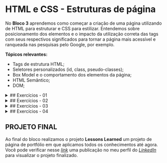 # HTML e CSS - Estruturas de página

No **Bloco 3** aprendemos como começar a criação de uma página utilizando de HTML para estruturar e CSS para estilizar. Entendemos sobre posicionamento dos elementos e o impacto da utilização correta das tags com seus respectivos significados para tornar a página mais acessível e ranqueada nas pesquisas pelo Google, por exemplo.

**Tópicos relevantes:**
- Tags de estrutura HTML;
- Seletores personalizados (id, class, pseudo-classes);
- Box Model e o comportamento dos elementos da página;
- HTML Semântico;
- DOM;

<details>
<summary> ## Exercícios - 01 </summary>
### Requisitos
Seu Portfólio Web deve ter as seguintes informações:
1. Seu nome completo;
2. Uma foto atual sua, acompanhada de um texto alternativo, que deve ser a descrição da foto que você está usando;
3. Uma breve descrição sobre você, destacando algumas informações como nacionalidade e a cidade/estado onde mora;
4. Uma lista de habilidades que você possui, com destaque para aquela de que você mais se orgulha;
5. Um link interno para a sua foto;
6. Um link externo para algum blog de que você goste, que abra em uma nova aba;
7. Partes do seu portfólio destacadas com negrito e/ou itálico;
8. Um índice com links internos para as diferentes seções do seu portfólio.
</details>
<details>
<summary> ## Exercícios - 02 </summary>
### Estilizando seu Portfólio Web!
#### Requisitos
1. Seu Portfólio Web deve ser estilizado usando as informações a seguir:
2. Defina fontes diferentes para o seu nome e para a descrição que você criou;
3. Defina uma cor base de background do seu Portfólio Web;
4. Altere o estilo das tags que você usou para destacar algumas informações, como sua nacionalidade e a cidade/estado onde mora;
5. Coloque tamanhos diferentes para os elementos da lista de habilidades que você criou. Lembre-se de usar classes para cada um dos elementos;
</details>
<details>
<summary> ## Exercícios - 03 </summary>
### Layout e Box Model no seu Portfólio Web
#### Requisitos
1. Coloque seu nome, sua foto e a descrição que você escreveu sobre você dentro de blocos;
2. A descrição deve ficar ao lado da foto;
3. Centralize seu nome na página;
4. Use padding e coloque uma cor de fundo na sua foto que seja diferente da cor de fundo do resto da página;
5. Adicione margin e padding nos elementos que julgar necessário;
6. Coloque estilo somente nos itens ímpares da lista das suas habilidades.
</details>
<details>
<summary> ## Exercícios - 04 </summary>
### HTML Semântico
1 - Adicione um cabeçalho na página contendo o título Soco a 80km/h: Conheça o Stomatopoda.
2 - Adicione um conjunto de links que representam a área de navegação do site.
    - Crie um link chamado Página Inicial.
    - Crie um link chamado Sobre.
    - Crie um link chamado Contato.
3 - Crie um artigo que vai conter os fatos interessantes sobre o Stomatopoda. O artigo terá o subtítulo Fatos sobre o Stomatopoda. Segue um site animal de inspiração para pegar fatos.
4 - Divida o artigo em seções, organizando-o da seguinte forma:
    - Uma primeira seção contendo informações gerais a respeito do animal. O subtítulo para essa seção fica a seu critério. É necessário que conste nessa seção seu nome científico, que é Odontodactylus scyllarus, em itálico. Além disso, é preciso que haja informação tabular a respeito de sua classificação científica, em específico: Reino, Filo, Subfilo, Classe, Subclasse e Ordem. Tais informações você consegue obter na Wikipedia.
    - As outras seções dizem respeito aos fatos interessantes que você escolheu acerca do animal. Para cada fato escolhido você vai criar uma seção.
    - Adicione, para cada seção, um subtítulo referente ao fato escolhido.
    - Adicione, para cada seção, parágrafo(s) descrevendo o fato escolhido. Destaque características impressionantes referentes ao fato que você escolheu, de forma a reforçar a unicidade do Stomatopoda. Por exemplo: se você criar uma seção detalhando o soco potente do animal, seria interessante destacar a velocidade desse soco (80km/h) em negrito.
    - Adicione, para cada seção, uma imagem, como forma de ilustrar o fato.
    - Adicione, por fim, uma seção de referências bibliográficas, contendo uma lista de todos os links que foram usados como base para compilar a página em questão.
5 - Adicione um conteúdo adjacente ao artigo, disponibilizando um link para este vídeo, que mostra o animal em ação.
6 - Adicione um rodapé na página, mostrando algo do gênero:
```
"Conteúdo compilado por <insere seu nome>, <ano atual>".
```

- Validando CodeSniffer
- Validando Ligthhouse
</details>

## PROJETO FINAL
Ao final do bloco realizamos o projeto **Lessons Learned** um projeto de página de portfólio em que aplicamos todos os conhecimentos até agora. Você pode verificar nesse _[link](https://www.linkedin.com/feed/update/urn:li:activity:6957676996633980928/)_ uma publicação no meu perfil do _[LinkedIn](https://www.linkedin.com/in/viviannemelo/)_ para visualizar o projeto finalizado.
